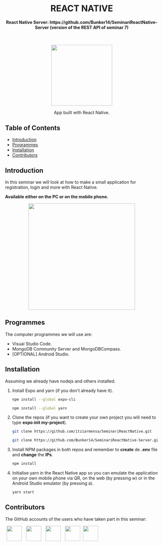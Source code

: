 <h1 align="center"> REACT NATIVE </h1> 
<h4 align="center"> React Native Server: https://github.com/Bunker14/SeminariReactNative-Server (version of the REST API of seminar 7) </h4> <br>

<p align="center">
    <img src="https://upload.wikimedia.org/wikipedia/commons/thumb/a/a7/React-icon.svg/1200px-React-icon.svg.png" width="200">
</p>

<p align="center">
  App built with React Native.
</p>

## Table of Contents

- [Introduction](#introduction)
- [Programmes](#programmes)
- [Installation](#installation)
- [Contributors](#contributors)

<!-- END doctoc generated TOC please keep comment here to allow auto update -->

## Introduction

In this seminar we will look at how to make a small application for registration, login and more with React Native.

**Available either on the PC or on the mobile phone.**

<p align="center">
  <img src = "https://user-images.githubusercontent.com/50048787/228069754-4fa0d8cb-a870-438e-b1ec-a59e2f1b23be.png" width=350>
</p>

## Programmes

The computer programmes we will use are:

* Visual Studio Code.
* MongoDB Community Server and MongoDBCompass.
* [OPTIONAL] Android Studio.

## Installation

Assuming we already have nodejs and others installed.

1. Install Expo and yarn (if you don't already have it).
   ```sh
   npm install --global expo-cli
   ```
      ```sh
   npm install --global yarn
   ```
   
2. Clone the repos (if you want to create your own project you will need to type **expo init my-project**).
   ```sh
   git clone https://github.com/itziarmensa/SeminariReactNative.git
   ```
      ```sh
   git clone https://github.com/Bunker14/SeminariReactNative-Server.git
   ```
3. Install NPM packages in both repos and remember to **create** de **.env** file and **change** the **IPs**.
   ```sh
   npm install
   ```
4. Initialise yarn in the React Native app so you can emulate the application on your own mobile phone via QR, on the web (by pressing w) or in the Android Studio emulator (by pressing a).
   ```sh
   yarn start
   ```

## Contributors

The GitHub accounts of the users who have taken part in this seminar:

<a href="https://github.com/oscarboullosa" target="_blank"><img src="https://user-images.githubusercontent.com/50048787/228076553-bf7fcfff-bfce-42ce-b0c6-8562fcbd41be.png" width="50" hspace="5"></a>
<a href="https://github.com/InesMasllorens" target="_blank"><img src="https://user-images.githubusercontent.com/50048787/228076784-5bbdfdee-b05e-4cde-930a-b4cebedc5c87.png" width="50" hspace="5"></a>
<a href="https://github.com/itziarmensa" target="_blank"><img src="https://user-images.githubusercontent.com/50048787/228076869-f3624f84-4700-47f8-a6cd-3278c0b07d7a.png" width="50" hspace="5"></a>
<a href="https://github.com/Bunker14" target="_blank"><img src="https://user-images.githubusercontent.com/50048787/228076880-968d06cf-7d0a-435b-9fcc-d11d176dfa16.jpg" width="50" hspace="5"></a>
<a href="https://github.com/ad-qu" target="_blank"><img src="https://user-images.githubusercontent.com/50048787/228076884-d22191dd-45c1-4e65-bd21-a9e02819e750.jpg" width="50"></a>
